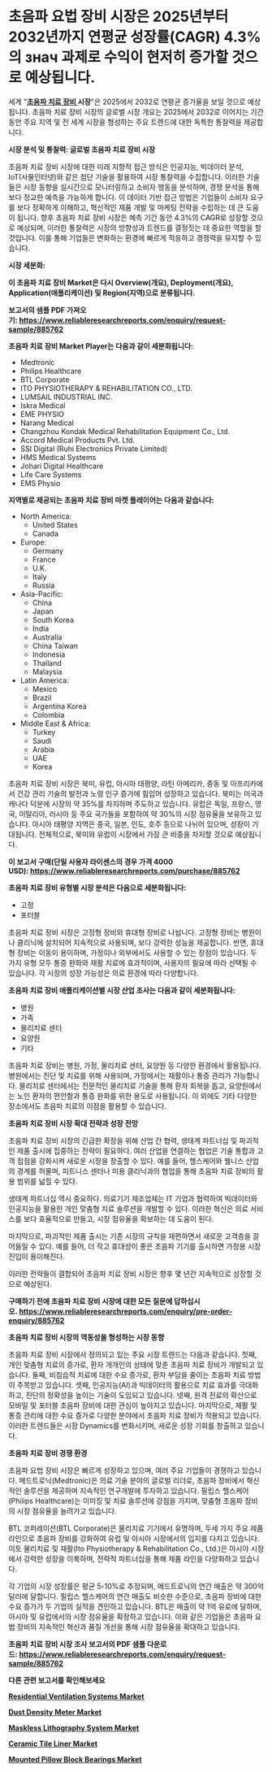 <p><h1>초음파 요법 장비 시장은 2025년부터 2032년까지 연평균 성장률(CAGR) 4.3%의 знач 과제로 수익이 현저히 증가할 것으로 예상됩니다.</h1></p><p>세계 "<strong><a href="https://www.reliableresearchreports.com/ultrasound-therapy-equipment-r885762?utm_campaign=105&utm_medium=8&utm_source=Github&utm_content=ia&utm_term=11042025&utm_id=ultrasound-therapy-equipment">초음파 치료 장비&nbsp;</a></strong><strong>시장</strong>"은 2025에서 2032로 연평균 증가율을 보일 것으로 예상됩니다. 초음파 치료 장비 시장의 글로벌 시장 개요는 2025에서 2032로 이어지는 기간 동안 주요 지역 및 전 세계 시장을 형성하는 주요 트렌드에 대한 독특한 통찰력을 제공합니다.</p>
<p><strong>시장 분석 및 통찰력: 글로벌 초음파 치료 장비 시장</strong></p>
<p><p>초음파 치료 장비 시장에 대한 미래 지향적 접근 방식은 인공지능, 빅데이터 분석, IoT(사물인터넷)와 같은 첨단 기술을 활용하여 시장 통찰력을 수집합니다. 이러한 기술들은 시장 동향을 실시간으로 모니터링하고 소비자 행동을 분석하며, 경쟁 분석을 통해 보다 정교한 예측을 가능하게 합니다. 이 데이터 기반 접근 방법은 기업들이 소비자 요구를 보다 정확하게 이해하고, 혁신적인 제품 개발 및 마케팅 전략을 수립하는 데 큰 도움이 됩니다. 향후 초음파 치료 장비 시장은 예측 기간 동안 4.3%의 CAGR로 성장할 것으로 예상되며, 이러한 통찰력은 시장의 방향성과 트렌드를 결정짓는 데 중요한 역할을 할 것입니다. 이를 통해 기업들은 변화하는 환경에 빠르게 적응하고 경쟁력을 유지할 수 있습니다.</p><a href="%7CAUTHORITHY_DOMAIN_URL%7C?utm_campaign=105&utm_medium=8&utm_source=Github&utm_content=ia&utm_term=11042025&utm_id=ultrasound-therapy-equipment"></a></p>
<p><strong>시장 세분화:</strong></p>
<p><strong>이 초음파 치료 장비 Market은 다시 Overview(개요), Deployment(개요), Application(애플리케이션) 및 Region(지역)으로 분류됩니다.</strong></p>
<p><strong>보고서의 샘플 PDF 가져오기:&nbsp;<a href="https://www.reliableresearchreports.com/enquiry/request-sample/885762?utm_campaign=105&utm_medium=8&utm_source=Github&utm_content=ia&utm_term=11042025&utm_id=ultrasound-therapy-equipment">https://www.reliableresearchreports.com/enquiry/request-sample/885762</a></strong><strong></strong></p>
<p><strong>초음파 치료 장비 Market Player는 다음과 같이 세분화됩니다:</strong></p>
<p><ul><li>Medtronic</li><li>Philips Healthcare</li><li>BTL Corporate</li><li>ITO PHYSIOTHERAPY & REHABILITATION CO., LTD.</li><li>LUMSAIL INDUSTRIAL INC.</li><li>Iskra Medical</li><li>EME PHYSIO</li><li>Narang Medical</li><li>Changzhou Kondak Medical Rehabilitation Equipment Co., Ltd.</li><li>Accord Medical Products Pvt. Ltd.</li><li>SSI Digital (Ruhi Electronics Private Limited)</li><li>HMS Medical Systems</li><li>Johari Digital Healthcare</li><li>Life Care Systems</li><li>EMS Physio</li></ul></p>
<p><strong>지역별로 제공되는 초음파 치료 장비 마켓 플레이어는 다음과 같습니다:</strong></p>
<p><ul>
    <li>
        North America:
        <ul>
            <li>United States</li>
            <li>Canada</li>
        </ul>
    </li>
    <li>
        Europe:
        <ul>
            <li>Germany</li>
            <li>France</li>
            <li>U.K.</li>
            <li>Italy</li>
            <li>Russia</li>
        </ul>
    </li>
    <li>
        Asia-Pacific:
        <ul>
            <li>China</li>
            <li>Japan</li>
            <li>South Korea</li>
            <li>India</li>
            <li>Australia</li>
            <li>China Taiwan</li>
            <li>Indonesia</li>
            <li>Thailand</li>
            <li>Malaysia</li>
        </ul>
    </li>
    <li>
        Latin America:
        <ul>
            <li>Mexico</li>
            <li>Brazil</li>
            <li>Argentina Korea</li>
            <li>Colombia</li>
        </ul>
    </li>
    <li>
        Middle East & Africa:
        <ul>
            <li>Turkey</li>
            <li>Saudi</li>
            <li>Arabia</li>
            <li>UAE</li>
            <li>Korea</li>
        </ul>
    </li>
    </ul></p>
<p><p>초음파 치료 장비 시장은 북미, 유럽, 아시아 태평양, 라틴 아메리카, 중동 및 아프리카에서 건강 관리 기술의 발전과 노령 인구 증가에 힘입어 성장하고 있습니다. 북미는 미국과 캐나다 덕분에 시장의 약 35%를 차지하며 주도하고 있습니다. 유럽은 독일, 프랑스, 영국, 이탈리아, 러시아 등 주요 국가들을 포함하여 약 30%의 시장 점유율을 보유하고 있습니다. 아시아 태평양 지역은 중국, 일본, 인도, 호주 등으로 나뉘어 있으며, 성장이 기대됩니다. 전체적으로, 북미와 유럽이 시장에서 가장 큰 비중을 차지할 것으로 예상됩니다.</p></p>
<p><strong>이 보고서 구매(단일 사용자 라이센스의 경우 가격 4000 USD):&nbsp;<a href="https://www.reliableresearchreports.com/purchase/885762?utm_campaign=105&utm_medium=8&utm_source=Github&utm_content=ia&utm_term=11042025&utm_id=ultrasound-therapy-equipment">https://www.reliableresearchreports.com/purchase/885762</a></strong></p>
<p><strong>초음파 치료 장비 유형별 시장 분석은 다음으로 세분화됩니다:</strong></p>
<p><ul><li>고정</li><li>포터블</li></ul></p>
<p><p>초음파 치료 장비 시장은 고정형 장비와 휴대형 장비로 나뉩니다. 고정형 장비는 병원이나 클리닉에 설치되어 지속적으로 사용되며, 보다 강력한 성능을 제공합니다. 반면, 휴대형 장비는 이동이 용이하며, 가정이나 외부에서도 사용할 수 있는 장점이 있습니다. 두 가지 유형 모두 통증 완화와 재활 치료에 효과적이며, 사용자의 필요에 따라 선택될 수 있습니다. 각 시장의 성장 가능성은 의료 환경에 따라 다양합니다.</p></p>
<p><strong>초음파 치료 장비 애플리케이션별 시장 산업 조사는 다음과 같이 세분화됩니다:</strong></p>
<p><ul><li>병원</li><li>가족</li><li>물리치료 센터</li><li>요양원</li><li>기타</li></ul></p>
<p><p>초음파 치료 장비는 병원, 가정, 물리치료 센터, 요양원 등 다양한 환경에서 활용됩니다. 병원에서는 진단 및 치료를 위해 사용되며, 가정에서는 재활이나 통증 관리가 가능합니다. 물리치료 센터에서는 전문적인 물리치료 기술을 통해 환자 회복을 돕고, 요양원에서는 노인 환자의 편안함과 통증 완화를 위한 용도로 사용됩니다. 이 외에도 기타 다양한 장소에서도 초음파 치료의 이점을 활용할 수 있습니다.</p></p>
<p><strong>초음파 치료 장비 시장 확대 전략과 성장 전망</strong></p>
<p><p>초음파 치료 장비 시장의 긴급한 확장을 위해 산업 간 협력, 생태계 파트너십 및 파괴적인 제품 출시에 집중하는 전략이 필요하다. 여러 산업을 연결하는 협업은 기술 통합과 고객 접점을 강화시켜 새로운 시장을 창출할 수 있다. 예를 들어, 헬스케어와 웰니스 산업의 경계를 허물며, 피트니스 센터나 미용 클리닉과의 협업을 통해 초음파 치료 장비의 활용 범위를 넓힐 수 있다.</p><p>생태계 파트너십 역시 중요하다. 의료기기 제조업체는 IT 기업과 협력하여 빅데이터와 인공지능을 활용한 개인 맞춤형 치료 솔루션을 개발할 수 있다. 이러한 혁신은 의료 서비스를 보다 효율적으로 만들고, 시장 점유율을 확보하는 데 도움이 된다.</p><p>마지막으로, 파괴적인 제품 출시는 기존 시장의 규칙을 재편하면서 새로운 고객층을 끌어들일 수 있다. 예를 들어, 더 작고 휴대성이 좋은 초음파 기기를 출시하면 가정용 시장 진입이 용이해진다.</p><p>이러한 전략들이 결합되어 초음파 치료 장비 시장은 향후 몇 년간 지속적으로 성장할 것으로 예상된다.</p></p>
<p><strong>구매하기 전에 초음파 치료 장비 시장에 대한 모든 질문에 답하십시오.&nbsp;<a href="https://www.reliableresearchreports.com/enquiry/pre-order-enquiry/885762?utm_campaign=105&utm_medium=8&utm_source=Github&utm_content=ia&utm_term=11042025&utm_id=ultrasound-therapy-equipment">https://www.reliableresearchreports.com/enquiry/pre-order-enquiry/885762</a></strong><strong></strong></p>
<p><strong>초음파 치료 장비 시장의 역동성을 형성하는 시장 동향</strong></p>
<p><p>초음파 치료 장비 시장에서 정의되고 있는 주요 시장 트렌드는 다음과 같습니다. 첫째, 개인 맞춤형 치료의 증가로, 환자 개개인의 상태에 맞춘 초음파 치료 장비가 개발되고 있습니다. 둘째, 비침습적 치료에 대한 수요 증가로, 환자 부담을 줄이는 초음파 치료 방법이 주목받고 있습니다. 셋째, 인공지능(AI)과 빅데이터의 활용으로 치료 효과를 극대화하고, 진단의 정확성을 높이는 기술이 도입되고 있습니다. 넷째, 원격 진료의 확산으로 모바일 및 포터블 초음파 장비에 대한 관심이 높아지고 있습니다. 마지막으로, 재활 및 통증 관리에 대한 수요 증가로 다양한 분야에서 초음파 치료 장비가 적용되고 있습니다. 이러한 트렌드들은 시장 Dynamics를 변화시키며, 새로운 성장 기회를 창출하고 있습니다.</p></p>
<p><strong>초음파 치료 장비 경쟁 환경</strong></p>
<p><p>초음파 요법 장비 시장은 빠르게 성장하고 있으며, 여러 주요 기업들이 경쟁하고 있습니다. 메드트로닉(Medtronic)은 의료 기술 분야의 글로벌 리더로, 초음파 장비에서 혁신적인 솔루션을 제공하며 지속적인 연구개발에 투자하고 있습니다. 필립스 헬스케어(Philips Healthcare)는 이미징 및 치료 솔루션에 강점을 가지며, 맞춤형 초음파 장비의 시장 점유율을 늘려가고 있습니다.</p><p>BTL 코퍼레이션(BTL Corporate)은 물리치료 기기에서 유명하며, 두세 가지 주요 제품 라인으로 초음파 장비를 강화하여 유럽 및 아시아 시장에서의 입지를 다지고 있습니다. 이토 물리치료 및 재활(Ito Physiotherapy & Rehabilitation Co., Ltd.)은 아시아 시장에서 강력한 성장을 이룩하며, 전략적 파트너십을 통해 제품 라인을 다양화하고 있습니다. </p><p>각 기업의 시장 성장률은 평균 5-10%로 추정되며, 메드트로닉의 연간 매출은 약 300억 달러에 달합니다. 필립스 헬스케어의 연간 매출도 비슷한 수준으로, 초음파 장비에 대한 수요 증가가 두 기업의 실적을 견인하고 있습니다. BTL은 매출이 약 1억 유로에 달하며, 아시아 및 유럽에서의 시장 점유율을 확장하고 있습니다. 이와 같은 기업들은 초음파 요법 장비의 지속적인 혁신과 품질 개선을 통해 시장 점유율을 확대하고 있습니다.</p></p>
<p><strong>초음파 치료 장비 시장 조사 보고서의 PDF 샘플 다운로드:&nbsp;<a href="https://www.reliableresearchreports.com/enquiry/request-sample/885762?utm_campaign=105&utm_medium=8&utm_source=Github&utm_content=ia&utm_term=11042025&utm_id=ultrasound-therapy-equipment">https://www.reliableresearchreports.com/enquiry/request-sample/885762</a></strong></p>
<p><strong></strong></p>
<p><strong></strong></p>
<p><strong></strong></p>
<p><strong></strong></p>
<p><strong>다른 관련 보고서를 확인해보세요</strong></p>
<p><strong><p><a href="https://github.com/merzafairy04/Market-Research-Report-List-1/blob/main/residential-ventilation-systems-market.md?utm_campaign=105&utm_medium=8&utm_source=Github&utm_content=ia&utm_term=11042025&utm_id=ultrasound-therapy-equipment">Residential Ventilation Systems Market</a></p><p><a href="https://github.com/ashepherd82/Market-Research-Report-List-7/blob/main/dust-density-meter-market.md?utm_campaign=105&utm_medium=8&utm_source=Github&utm_content=ia&utm_term=11042025&utm_id=ultrasound-therapy-equipment">Dust Density Meter Market</a></p><p><a href="https://github.com/irfadac/Market-Research-Report-List-5/blob/main/maskless-lithography-system-market.md?utm_campaign=105&utm_medium=8&utm_source=Github&utm_content=ia&utm_term=11042025&utm_id=ultrasound-therapy-equipment">Maskless Lithography System Market</a></p><p><a href="https://github.com/JakirUddin651/Market-Research-Report-List-2/blob/main/ceramic-tile-liner-market.md?utm_campaign=105&utm_medium=8&utm_source=Github&utm_content=ia&utm_term=11042025&utm_id=ultrasound-therapy-equipment">Ceramic Tile Liner Market</a></p><p><a href="https://github.com/ifsahvadenah/Market-Research-Report-List-1/blob/main/mounted-pillow-block-bearings-market.md?utm_campaign=105&utm_medium=8&utm_source=Github&utm_content=ia&utm_term=11042025&utm_id=ultrasound-therapy-equipment">Mounted Pillow Block Bearings Market</a></p></strong></p>